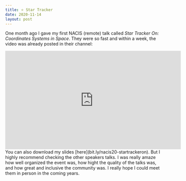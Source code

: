 ```yaml
---
title: ⭐ Star Tracker
date: 2020-11-14
layout: post
---
```


One month ago I gave my first NACIS (remote) talk called _Star Tracker On: Coordinates Systems in Space_. They were so fast and within a week, the video was already posted in their channel:

<iframe width="560" height="315" src="https://www.youtube.com/embed/wUMBiQ7XXOU" frameborder="0" allow="accelerometer; autoplay; clipboard-write; encrypted-media; gyroscope; picture-in-picture" allowfullscreen></iframe>

<br>
You can also download my slides [here](bit.ly/nacis20-startrackeron). But I highly recommend checking the other speakers talks. I was really amaze how well organized the event was, how hight the quality of the talks was, and how great and inclusive the community was. I really hope I could meet them in person in the coming years.
